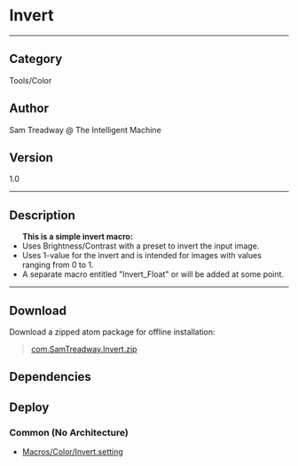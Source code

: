 # Invert
___

## Category
Tools/Color

## Author
Sam Treadway @ The Intelligent Machine

## Version
1.0

___

## Description
<p>
<ul><b>This is a simple invert macro:</b>
<li>Uses Brightness/Contrast with a preset to invert the input image.</li>
<li>Uses 1-value for the invert and is intended for images with values ranging from 0 to 1.</li>
<li>A separate macro entitled "Invert_Float" or will be added at some point.</li>
</ul>
</p>


___

## Download

Download a zipped atom package for offline installation:
> [com.SamTreadway.Invert.zip](https://gitlab.com/WeSuckLess/Reactor/-/archive/master/Reactor-master.zip?path=Atoms/com.SamTreadway.Invert)  

## Dependencies

## Deploy

### Common (No Architecture)

<ul>
<li><a href="https://gitlab.com/WeSuckLess/Reactor/-/blob/master/Atoms/com.SamTreadway.Invert/Macros/Color/Invert.setting?ref_type=heads">Macros/Color/Invert.setting</a></li>
</ul>
